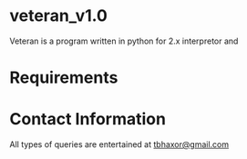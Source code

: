 # veteran_v1.0

Veteran is a program written in python for 2.x interpretor and 

# Requirements

# Contact Information

All types of queries are entertained at <a style="color:red;" href="mailto:tbhaxor@gmail.com">tbhaxor@gmail.com</a>
